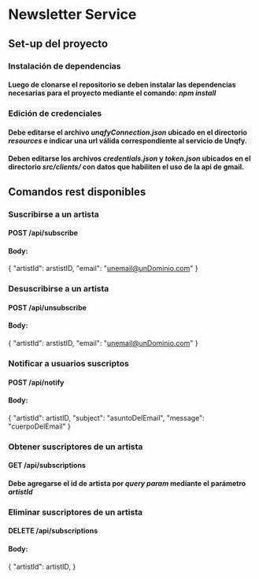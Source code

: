 # Newsletter Service

## Set-up del proyecto

### Instalación de dependencias

#### Luego de clonarse el repositorio se deben instalar las dependencias necesarias para el proyecto mediante el comando: _npm install_

### Edición de credenciales

#### Debe editarse el archivo _unqfyConnection.json_ ubicado en el directorio _resources_ e indicar una url válida correspondiente al servicio de Unqfy.

#### Deben editarse los archivos _credentials.json_ y _token.json_ ubicados en el directorio _src/clients/_ con datos que habiliten el uso de la api de gmail.

## Comandos rest disponibles

### Suscribirse a un artista

#### POST /api/subscribe

#### Body:

{
"artistId": arstistID,
"email": "unemail@unDominio.com"
}

### Desuscribirse a un artista

#### POST /api/unsubscribe

#### Body:

{
"artistId": arstistID,
"email": "unemail@unDominio.com"
}

### Notificar a usuarios suscriptos

#### POST /api/notify

#### Body:

{
"artistId": artistID,
"subject": "asuntoDelEmail",
"message": "cuerpoDelEmail"
}

### Obtener suscriptores de un artista

#### GET /api/subscriptions

#### Debe agregarse el id de artista por _query param_ mediante el parámetro _artistId_

### Eliminar suscriptores de un artista

#### DELETE /api/subscriptions

#### Body:

{
"artistId": artistID,
}
